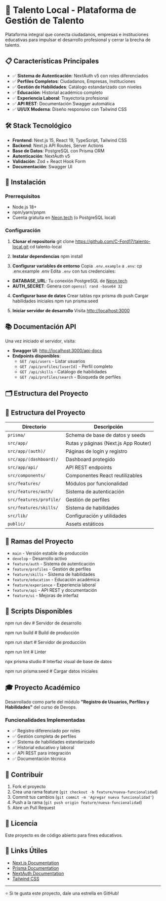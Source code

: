 # 🎯 Talento Local - Plataforma de Gestión de Talento

Plataforma integral que conecta ciudadanos, empresas e instituciones educativas para impulsar el desarrollo profesional y cerrar la brecha de talento.

## 📋 Características Principales

- ✅ **Sistema de Autenticación**: NextAuth v5 con roles diferenciados
- ✅ **Perfiles Completos**: Ciudadanos, Empresas, Instituciones
- ✅ **Gestión de Habilidades**: Catálogo estandarizado con niveles
- ✅ **Educación**: Historial académico completo
- ✅ **Experiencia Laboral**: Trayectoria profesional
- ✅ **API REST**: Documentación Swagger automática
- ✅ **UI/UX Moderna**: Diseño responsivo con Tailwind CSS

## 🛠️ Stack Tecnológico

- **Frontend**: Next.js 15, React 19, TypeScript, Tailwind CSS
- **Backend**: Next.js API Routes, Server Actions
- **Base de Datos**: PostgreSQL con Prisma ORM
- **Autenticación**: NextAuth v5
- **Validación**: Zod + React Hook Form
- **Documentación**: Swagger UI

## 🚀 Instalación

### Prerrequisitos

- Node.js 18+ 
- npm/yarn/pnpm
- Cuenta gratuita en [Neon.tech](https://neon.tech) (o PostgreSQL local)

### Configuración

1. **Clonar el repositorio**
git clone https://github.com/C-Ford17/talento-local.git
cd talento-local

2. **Instalar dependencias**
npm install

3. **Configurar variables de entorno**
Copia `.env.example` a `.env`:
cp .env.example .env
Edita `.env` con tus credenciales:
- **DATABASE_URL**: Tu conexión PostgreSQL de [Neon.tech](https://neon.tech)
- **AUTH_SECRET**: Genera con `openssl rand -base64 32`

4. **Configurar base de datos**
Crear tablas
npx prisma db push
Cargar habilidades iniciales
npm run prisma:seed

5. **Iniciar servidor de desarrollo**
Visita [http://localhost:3000](http://localhost:3000)
## 📚 Documentación API
Una vez iniciado el servidor, visita:
- **Swagger UI**: [http://localhost:3000/api-docs](http://localhost:3000/api-docs)
- **Endpoints disponibles**:
  - `GET /api/users` - Listar usuarios
  - `GET /api/profiles/[userId]` - Perfil completo
  - `GET /api/skills` - Catálogo de habilidades
  - `GET /api/profiles/search` - Búsqueda de perfiles
## 🗂️ Estructura del Proyecto
## 📁 Estructura del Proyecto

| Directorio | Descripción |
|------------|-------------|
| `prisma/` | Schema de base de datos y seeds |
| `src/app/` | Rutas y páginas (Next.js App Router) |
| `src/app/(auth)/` | Páginas de login y registro |
| `src/app/(dashboard)/` | Dashboard protegido |
| `src/app/api/` | API REST endpoints |
| `src/components/` | Componentes React reutilizables |
| `src/features/` | Módulos por funcionalidad |
| `src/features/auth/` | Sistema de autenticación |
| `src/features/profile/` | Gestión de perfiles |
| `src/features/skills/` | Sistema de habilidades |
| `src/lib/` | Configuración y utilidades |
| `public/` | Assets estáticos |


## 🌿 Ramas del Proyecto

- `main` - Versión estable de producción
- `develop` - Desarrollo activo
- `feature/auth` - Sistema de autenticación
- `feature/profiles` - Gestión de perfiles
- `feature/skills` - Sistema de habilidades
- `feature/education` - Educación académica
- `feature/experience` - Experiencia laboral
- `feature/api` - API REST y documentación
- `feature/ui` - Mejoras de interfaz

## 📝 Scripts Disponibles
npm run dev # Servidor de desarrollo

npm run build # Build de producción

npm run start # Servidor de producción

npm run lint # Linter

npx prisma studio # Interfaz visual de base de datos

npm run prisma:seed # Cargar datos iniciales


## 🎓 Proyecto Académico

Desarrollado como parte del módulo **"Registro de Usuarios, Perfiles y Habilidades"** del curso de Devops.

### Funcionalidades Implementadas

- ✅ Registro diferenciado por roles
- ✅ Gestión completa de perfiles
- ✅ Sistema de habilidades estandarizado
- ✅ Historial educativo y laboral
- ✅ API REST para integración
- ✅ Documentación técnica

## 👥 Contribuir

1. Fork el proyecto
2. Crea una rama feature (`git checkout -b feature/nueva-funcionalidad`)
3. Commit tus cambios (`git commit -m 'Agregar nueva funcionalidad'`)
4. Push a la rama (`git push origin feature/nueva-funcionalidad`)
5. Abre un Pull Request

## 📄 Licencia

Este proyecto es de código abierto para fines educativos.

## 🔗 Links Útiles

- [Next.js Documentation](https://nextjs.org/docs)
- [Prisma Documentation](https://www.prisma.io/docs)
- [NextAuth Documentation](https://authjs.dev)
- [Tailwind CSS](https://tailwindcss.com/docs)

---

⭐ Si te gusta este proyecto, dale una estrella en GitHub!





